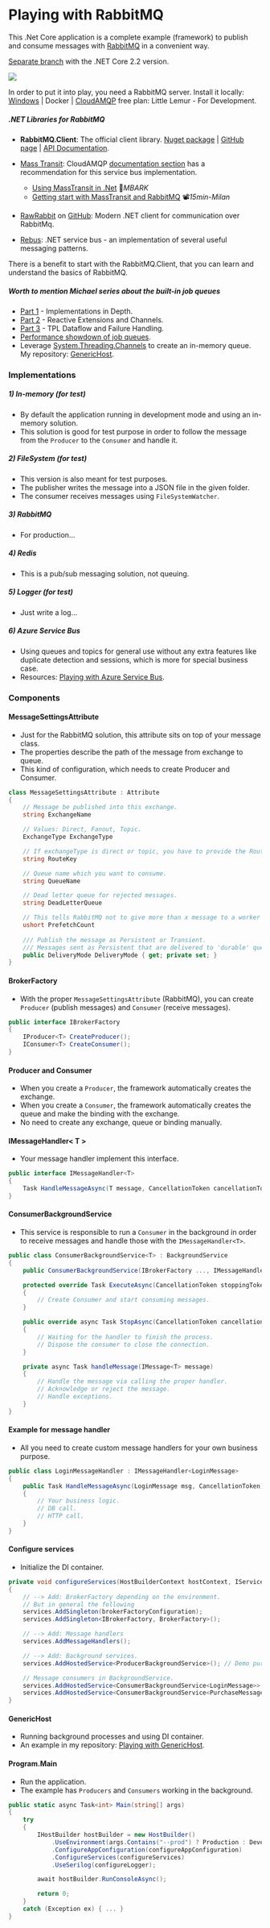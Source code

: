 # Playing with RabbitMQ

This .Net Core application is a complete example (framework) to publish and consume messages with [RabbitMQ](https://www.rabbitmq.com) in a convenient way.

[Separate branch](https://github.com/19balazs86/PlayingWithRabbitMQ/tree/netcoreapp2.2) with the .NET Core 2.2 version.

![](https://www.cloudamqp.com/img/docs/camqp.png)

In order to put it into play, you need a RabbitMQ server. Install it locally: [Windows](http://www.rabbitmq.com/install-windows.html) |  Docker | [CloudAMQP](https://www.cloudamqp.com/plans.html) free plan: Little Lemur - For Development.

##### .NET Libraries for RabbitMQ
- **RabbitMQ.Client**: The official client library. [Nuget package](https://www.nuget.org/packages/RabbitMQ.Client) | [GitHub page](https://github.com/rabbitmq/rabbitmq-dotnet-client) | [API Documentation](https://rabbitmq.github.io/rabbitmq-dotnet-client/index.html).
- [Mass Transit](http://masstransit-project.com): CloudAMQP [documentation section](https://www.cloudamqp.com/docs/index.html) has a recommendation for this service bus implementation.
  - [Using MassTransit in .Net](https://mbarkt3sto.hashnode.dev/setting-up-and-using-masstransit-in-aspnet-core) 📓*MBARK*
  - [Getting start with MassTransit and RabbitMQ](https://youtu.be/CTKWFMZVIWA) 📽️*15min-Milan*
  
- [RawRabbit](https://rawrabbit.readthedocs.io) on [GitHub](https://github.com/pardahlman/RawRabbit): Modern .NET client for communication over RabbitMq.
- [Rebus](https://rebus.fm/): .NET service bus - an implementation of several useful messaging patterns.

There is a benefit to start with the RabbitMQ.Client, that you can learn and understand the basics of RabbitMQ.

##### Worth to mention Michael series about the built-in job queues
- [Part 1](https://michaelscodingspot.com/c-job-queues/) - Implementations in Depth.
- [Part 2](https://michaelscodingspot.com/c-job-queues-with-reactive-extensions-and-channels/) - Reactive Extensions and Channels.
- [Part 3](https://michaelscodingspot.com/c-job-queues-part-3-with-tpl-dataflow-and-failure-handling/) - TPL Dataflow and Failure Handling.
- [Performance showdown of job queues](https://michaelscodingspot.com/performance-of-producer-consumer/).
- Leverage [System.Threading.Channels](https://docs.microsoft.com/en-us/dotnet/api/system.threading.channels?view=dotnet-plat-ext-3.0) to create an in-memory queue. My repository: [GenericHost](https://github.com/19balazs86/PlayingWithGenericHost).

### Implementations
##### 1)  In-memory (for test)
- By default the application running in development mode and using an in-memory solution.
- This solution is good for test purpose in order to follow the message from the `Producer` to the `Consumer` and handle it.

##### 2)  FileSystem (for test)
- This version is also meant for test purposes.
- The publisher writes the message into a JSON file in the given folder.
- The consumer receives messages using `FileSystemWatcher`.

##### 3)  RabbitMQ
- For production...

##### 4)  Redis
- This is a pub/sub messaging solution, not queuing.

##### 5)  Logger (for test)
- Just write a log...

##### 6) Azure Service Bus

- Using queues and topics for general use without any extra features like duplicate detection and sessions, which is more for special business case.
- Resources: [Playing with Azure Service Bus](https://github.com/19balazs86/AzureServiceBus).

### Components
#### MessageSettingsAttribute
- Just for the RabbitMQ solution, this attribute sits on top of your message class.
- The properties describe the path of the message from exchange to queue.
- This kind of configuration, which needs to create Producer and Consumer.

```csharp
class MessageSettingsAttribute : Attribute
{
    // Message be published into this exchange.
    string ExchangeName

    // Values: Direct, Fanout, Topic.
    ExchangeType ExchangeType

    // If exchangeType is direct or topic, you have to provide the RouteKey.
    string RouteKey

    // Queue name which you want to consume.
    string QueueName

    // Dead letter queue for rejected messages.
    string DeadLetterQueue

    // This tells RabbitMQ not to give more than x message to a worker at a time.
    ushort PrefetchCount
    
    /// Publish the message as Persistent or Transient.
    /// Messages sent as Persistent that are delivered to 'durable' queues will be logged to disk.
    public DeliveryMode DeliveryMode { get; private set; }
}
```

#### BrokerFactory
- With the proper `MessageSettingsAttribute` (RabbitMQ), you can create `Producer` (publish messages) and `Consumer` (receive messages).

```csharp
public interface IBrokerFactory
{
    IProducer<T> CreateProducer();
    IConsumer<T> CreateConsumer();
}
```

#### Producer and Consumer
- When you create a `Producer`, the framework automatically creates the exchange.
- When you create a `Consumer`, the framework automatically creates the queue and make the binding with the exchange.
- No need to create any exchange, queue or binding manually.

#### IMessageHandler< T >
- Your message handler implement this interface.

```csharp
public interface IMessageHandler<T>
{
    Task HandleMessageAsync(T message, CancellationToken cancellationToken);
}
```

#### ConsumerBackgroundService
- This service is responsible to run a `Consumer` in the background in order to receive messages and handle those with the `IMessageHandler<T>`.

```csharp
public class ConsumerBackgroundService<T> : BackgroundService
{
    public ConsumerBackgroundService(IBrokerFactory ..., IMessageHandler<T> ...)

    protected override Task ExecuteAsync(CancellationToken stoppingToken)
    {
        // Create Consumer and start consuming messages.
    }

    public override async Task StopAsync(CancellationToken cancellationToken)
    {
        // Waiting for the handler to finish the process.
        // Dispose the consumer to close the connection.
    }

    private async Task handleMessage(IMessage<T> message)
    {
        // Handle the message via calling the proper handler.
        // Acknowledge or reject the message.
        // Handle exceptions.
    }
}
```

#### Example for message handler
- All you need to create custom message handlers for your own business purpose.

```csharp
public class LoginMessageHandler : IMessageHandler<LoginMessage>
{
    public Task HandleMessageAsync(LoginMessage msg, CancellationToken)
    {
        // Your business logic.
        // DB call.
        // HTTP call.
    }
}
```

#### Configure services
- Initialize the DI container.

```csharp
private void configureServices(HostBuilderContext hostContext, IServiceCollection services)
{
    // --> Add: BrokerFactory depending on the environment.
    // But in general the following
    services.AddSingleton(brokerFactoryConfiguration);
    services.AddSingleton<IBrokerFactory, BrokerFactory>();

    // --> Add: Message handlers
    services.AddMessageHandlers();

    // --> Add: Background services.
    services.AddHostedService<ProducerBackgroundService>(); // Demo purpose.

    // Message consumers in BackgroundService.
    services.AddHostedService<ConsumerBackgroundService<LoginMessage>>();
    services.AddHostedService<ConsumerBackgroundService<PurchaseMessage>>();
}
```
#### GenericHost
- Running background processes and using DI container.
- An example in my repository: [Playing with GenericHost](https://github.com/19balazs86/PlayingWithGenericHost).

#### Program.Main
- Run the application.
- The example has `Producers` and `Consumers` working in the background.

```csharp
public static async Task<int> Main(string[] args)
{
    try
    {
        IHostBuilder hostBuilder = new HostBuilder()
            .UseEnvironment(args.Contains("--prod") ? Production : Development)
            .ConfigureAppConfiguration(configureAppConfiguration)
            .ConfigureServices(configureServices)
            .UseSerilog(configureLogger);

        await hostBuilder.RunConsoleAsync();

        return 0;
    }
    catch (Exception ex) { ... }
}
```
